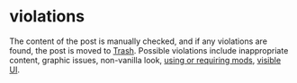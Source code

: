 # violations

The content of the post is manually checked, and if any violations are found, the post is moved to [Trash](./trash.md).
Possible violations include inappropriate content, graphic issues, non-vanilla look,
[using or requiring mods](./no-mods.md), [visible UI](./no-ui.md).
